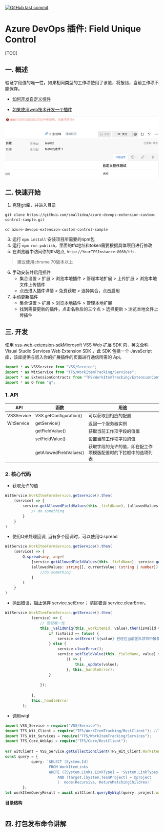 [![GitHub last commit](https://img.shields.io/github/last-commit/smallidea/azure-devops-extension-custom-control-sample?logo=github&logoColor=white)](https://github.com/smallidea/azure-devops-extension-custom-control-sample) 

# Azure DevOps 插件: Field Unique Control

[TOC]

## 一. 概述
 验证字段值的唯一性，如果相同类型的工作项使用了该值，将报错，当前工作项不能保存。

 - [如何开发自定义控件](https://www.visualstudio.com/en-us/docs/integrate/extensions/develop/custom-control)

 - [如果使用web技术开发一个插件](https://docs.microsoft.com/en-us/azure/devops/extend/get-started/node?view=azure-devops)

<img src='images/field_unique_1.png' />

## 二. 快速开始 

1. 克隆git库，并进入目录

``` shell / cmd / bash
git clone https://github.com/smallidea/azure-devops-extension-custom-control-sample.git

cd azure-devops-extension-custom-control-sample
```
        
3. 运行 `npm install` 安装项目所需要的npm包
4. 运行 `npm run publish`，里面的tfs地址和token需要根据具体项目进行修改
5. 在浏览器中访问你的tfs站点, `http://YourTFSInstance:8080/tfs`.
> 建议使用chrome 70版本以上
6. 手动安装并启用插件
   - 集合设置 > 扩展 > 浏览本地插件 > 管理本地扩展 > 上传扩展 > 浏览本地文件上传插件
   - 点击进入插件详情 > 免费获取 > 选择集合，点击启用
7. 手动更新插件
   - 集合设置 > 扩展 > 浏览本地插件 > 管理本地扩展
   - 找到需要更新的插件，点击名称后的三个点 > 选择更新 > 浏览本地文件上传插件

## 三. 开发
使用 [vss-web-extension-sdk](https://github.com/microsoft/vss-web-extension-sdk)Microsoft VSS Web 扩展 SDK 包，英文全称 Visual Studio Services Web Extension SDK
，此 SDK 包括一个 JavaScript 库，该库提供与嵌入你的扩展插件的页面进行通信所需的 Api。

```typescript
import * as VSSService from "VSS/Service";
import * as WitService from "TFS/WorkItemTracking/Services";
import * as ExtensionContracts from "TFS/WorkItemTracking/ExtensionContracts";
import * as Q from "q";
```

### 1. API
| API                | 函数                   | 用途                                                                     |
| ------------------ | --------------------------- | ------------------------------------------------------------------------- |
| VSSService         | VSS.getConfiguration()      | 可以获取到相应的配置      |
| WitService         | getService()                | 返回一个服务器实例                    |
|                    | getFieldValue()             | 获取当前工作项字段的值值                                    |
|                    | setFieldValue()             | 设置当前工作项字段的值       |
|                    | getAllowedFieldValues()     | 获取字段的允许的值，即在配工作项模版配置时的下拉框中的选项列表                                    |


### 2. 核心代码

- 获取允许的值
```typescript
WitService.WorkItemFormService.getservice().then(
    (service) => {
        service.getAllowedFieldValues(this._fieldName), (allowedValues: string[]) => {
            // do something
        }
    }
)
```

- 使用Q来处理回调, 当有多个回调时，可以使用Q.spread

```typescript
WitService.WorkItemFormService.getService().then(
    (service) => {
        Q.spread<any, any>(
            [service.getAllowedFieldValues(this._fieldName), service.getFieldValue(this._fieldName)],
            (allowedValues: string[], currentValue: (string | number)) => {
                //do something
            }
        )
    }
)
```

- 抛出错误，阻止保存 service.setError； 清除错误 service.clearError。
```typescript
WitService.WorkItemFormService.getService().then(
            (service) => {
                // 验证唯一性
                this._validUniq(this._workItemId, value).then(isValid => {
                    if (isValid == false) {
                        service.setError(`${value} 已经在当前团队项目中被使用，请使用其他！`);
                    } else {
                        service.clearError();
                        service.setFieldValue(this._fieldName, value).then(
                            () => {
                                this._update(value);
                            }, this._handleError);
                    }

                });

            },
            this._handleError
        );
```

- 调用wiql
```typescript
import VSS_Service = require("VSS/Service");
import TFS_Wit_Client = require("TFS/WorkItemTracking/RestClient"); //TFS/WorkItemTracking/RestClient
import TFS_Wit_Services = require("TFS/WorkItemTracking/Services");
import TFS_Core_WebApi = require("TFS/Core/RestClient");

var witClient = VSS_Service.getCollectionClient(TFS_Wit_Client.WorkItemTrackingHttpClient);
const query = {
            query: `SELECT [System.Id]
                    FROM WorkItemLinks 
                    WHERE ([System.Links.LinkType] = 'System.LinkTypes.Hierarchy-Forward') 
                        AND (Target.[System.TeamProject] = @project 
                        )  mode(Recursive, ReturnMatchingChildren)`
        };
let workItemQueryResult = await witClient.queryByWiql(query, project.name, null);
```

**目录结构**
```

```

## 四. 打包发布命令讲解
